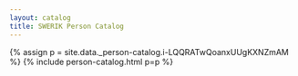 ```yaml
---
layout: catalog
title: SWERIK Person Catalog
---
```

{% assign p = site.data._person-catalog.i-LQQRATwQoanxUUgKXNZmAM %}
{% include person-catalog.html p=p %}

